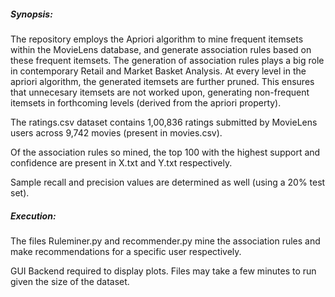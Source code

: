 ##### Synopsis:

The repository employs the Apriori algorithm to mine frequent itemsets within the MovieLens database,  and generate association rules based on these frequent itemsets.
The generation of association rules plays a big role in contemporary Retail and Market Basket Analysis.
At every level in the apriori algorithm, the generated itemsets are further pruned. This ensures that unnecesary itemsets are not worked upon, generating non-frequent itemsets in forthcoming levels  (derived from the apriori property).

The ratings.csv dataset contains 1,00,836 ratings submitted by MovieLens users across 9,742 movies (present in movies.csv). 

Of the association rules so mined, the top 100 with the highest support and confidence are present in X.txt and Y.txt respectively.

Sample recall and precision values are determined as well (using a 20% test set).


##### Execution:

The files Ruleminer.py and recommender.py mine the association rules and make recommendations for a specific user respectively.

GUI Backend required to display plots.
Files may take a few minutes to run given the size of the dataset.
